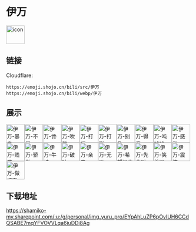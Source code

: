 # 伊万
<img src="https://emoji.shojo.cn/bili/src/伊万/icon.png" width="50" height="50" alt="icon">

## 链接
Cloudflare:
```
https://emoji.shojo.cn/bili/src/伊万
https://emoji.shojo.cn/bili/webp/伊万
```
## 展示
<img src="https://emoji.shojo.cn/bili/src/伊万/伊万-暴走.png" width="50" height="50" alt="伊万-暴走"><img src="https://emoji.shojo.cn/bili/src/伊万/伊万-不屑.png" width="50" height="50" alt="伊万-不屑"><img src="https://emoji.shojo.cn/bili/src/伊万/伊万-馋.png" width="50" height="50" alt="伊万-馋"><img src="https://emoji.shojo.cn/bili/src/伊万/伊万-吹笛.png" width="50" height="50" alt="伊万-吹笛"><img src="https://emoji.shojo.cn/bili/src/伊万/伊万-打嗝.png" width="50" height="50" alt="伊万-打嗝"><img src="https://emoji.shojo.cn/bili/src/伊万/伊万-打咩.png" width="50" height="50" alt="伊万-打咩"><img src="https://emoji.shojo.cn/bili/src/伊万/伊万-别急.png" width="50" height="50" alt="伊万-别急"><img src="https://emoji.shojo.cn/bili/src/伊万/伊万-得意.png" width="50" height="50" alt="伊万-得意"><img src="https://emoji.shojo.cn/bili/src/伊万/伊万-吨吨吨.png" width="50" height="50" alt="伊万-吨吨吨"><img src="https://emoji.shojo.cn/bili/src/伊万/伊万-感动.png" width="50" height="50" alt="伊万-感动"><img src="https://emoji.shojo.cn/bili/src/伊万/伊万-贱笑.png" width="50" height="50" alt="伊万-贱笑"><img src="https://emoji.shojo.cn/bili/src/伊万/伊万-骄傲.png" width="50" height="50" alt="伊万-骄傲"><img src="https://emoji.shojo.cn/bili/src/伊万/伊万-牛蛙.png" width="50" height="50" alt="伊万-牛蛙"><img src="https://emoji.shojo.cn/bili/src/伊万/伊万-破防.png" width="50" height="50" alt="伊万-破防"><img src="https://emoji.shojo.cn/bili/src/伊万/伊万-亲亲.png" width="50" height="50" alt="伊万-亲亲"><img src="https://emoji.shojo.cn/bili/src/伊万/伊万-无语.png" width="50" height="50" alt="伊万-无语"><img src="https://emoji.shojo.cn/bili/src/伊万/伊万-希望没事.png" width="50" height="50" alt="伊万-希望没事"><img src="https://emoji.shojo.cn/bili/src/伊万/伊万-先辈叫.png" width="50" height="50" alt="伊万-先辈叫"><img src="https://emoji.shojo.cn/bili/src/伊万/伊万-笑着哭.png" width="50" height="50" alt="伊万-笑着哭"><img src="https://emoji.shojo.cn/bili/src/伊万/伊万-震惊.png" width="50" height="50" alt="伊万-震惊"><img src="https://emoji.shojo.cn/bili/src/伊万/伊万-做坏事.png" width="50" height="50" alt="伊万-做坏事">

## 下载地址

https://shamiko-my.sharepoint.com/:u:/g/personal/img_yuru_pro/EYpAhLuZP6pOvIUH6CCdQSABE7mqYFVOVVLqa6iuDDj8Ag